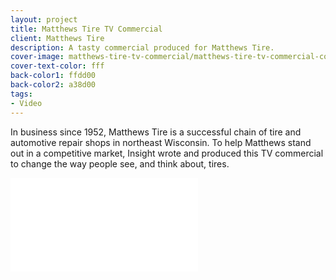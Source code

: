 ```yaml
---
layout: project
title: Matthews Tire TV Commercial
client: Matthews Tire
description: A tasty commercial produced for Matthews Tire.
cover-image: matthews-tire-tv-commercial/matthews-tire-tv-commercial-cover.jpg
cover-text-color: fff
back-color1: ffdd00
back-color2: a38d00
tags:
- Video
---
```


In business since 1952, Matthews Tire is a successful chain of tire and automotive repair shops in northeast Wisconsin. To help Matthews stand out in a competitive market, Insight wrote and produced this TV commercial to change the way people see, and think about, tires.

<iframe src="//www.youtube.com/embed/FZgdQvtaN_c" frameborder="0" allowfullscreen></iframe>
